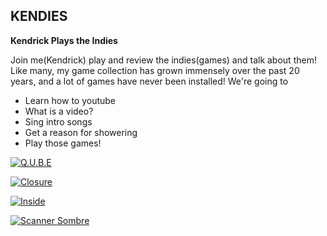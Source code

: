 ## KENDIES

__Kendrick Plays the Indies__

Join me(Kendrick) play and review the indies(games) and talk about them! Like many,
my game collection has grown immensely over the past 20 years, and a lot of games
have never been installed! We're going to

* Learn how to youtube
* What is a video?
* Sing intro songs
* Get a reason for showering
* Play those games!



[![Q.U.B.E](https://upload.wikimedia.org/wikipedia/en/a/a5/Qube_game_logo.png)](https://www.youtube.com/watch?v=rvcLrKtknbc)

[![Closure](https://steamcdn-a.akamaihd.net/steam/apps/72000/header.jpg)](https://www.youtube.com/watch?v=xwBaR7UqbY8)

[![Inside](https://upload.wikimedia.org/wikipedia/en/5/50/INSIDE_Xbox_One_cover_art.png)](https://www.youtube.com/watch?v=xTA6SgFG_4Q)

[![Scanner Sombre](https://en.wikipedia.org/wiki/Scanner_Sombre#/media/File:Scanner_Sombre_logo.png)](https://www.youtube.com/watch?v=451ZJVoG-TQ)
